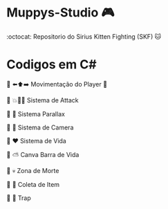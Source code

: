 # Muppys-Studio 🎮
:octocat: Repositorio do Sirius Kitten Fighting (SKF) 🐱

# Codigos em C#

🔹 ⬅️⬆️➡️ Movimentação do Player 🚶

🔹 💥👊🎯 Sistema de Attack

🔹 🌇 Sistema Parallax

🔹 🎥 Sistema de Camera

🔹 ❤️ Sistema de Vida

🔹 ⛅ Canva Barra de Vida

🔹 💀 Zona de Morte

🔹 🎁 Coleta de Item

🔹 🎲 Trap
